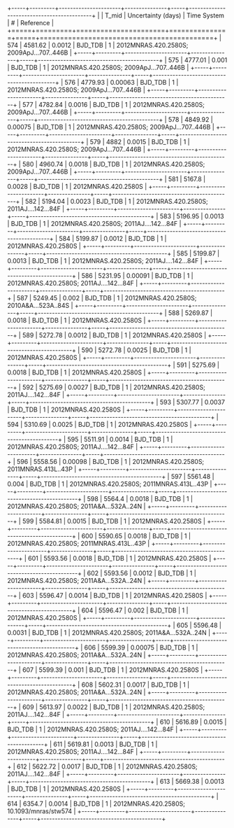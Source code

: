 +-----+---------+----------------------+---------------+-----+-------------------------------------------+
|     |   T_mid |   Uncertainty (days) | Time System   |   # | Reference                                 |
+=====+=========+======================+===============+=====+===========================================+
| 574 | 4581.62 |              0.0012  | BJD_TDB       |   1 | 2012MNRAS.420.2580S; 2009ApJ...707..446B  |
+-----+---------+----------------------+---------------+-----+-------------------------------------------+
| 575 | 4777.01 |              0.001   | BJD_TDB       |   1 | 2012MNRAS.420.2580S; 2009ApJ...707..446B  |
+-----+---------+----------------------+---------------+-----+-------------------------------------------+
| 576 | 4779.93 |              0.00063 | BJD_TDB       |   1 | 2012MNRAS.420.2580S; 2009ApJ...707..446B  |
+-----+---------+----------------------+---------------+-----+-------------------------------------------+
| 577 | 4782.84 |              0.0016  | BJD_TDB       |   1 | 2012MNRAS.420.2580S; 2009ApJ...707..446B  |
+-----+---------+----------------------+---------------+-----+-------------------------------------------+
| 578 | 4849.92 |              0.00075 | BJD_TDB       |   1 | 2012MNRAS.420.2580S; 2009ApJ...707..446B  |
+-----+---------+----------------------+---------------+-----+-------------------------------------------+
| 579 | 4882    |              0.0015  | BJD_TDB       |   1 | 2012MNRAS.420.2580S; 2009ApJ...707..446B  |
+-----+---------+----------------------+---------------+-----+-------------------------------------------+
| 580 | 4960.74 |              0.0018  | BJD_TDB       |   1 | 2012MNRAS.420.2580S; 2009ApJ...707..446B  |
+-----+---------+----------------------+---------------+-----+-------------------------------------------+
| 581 | 5167.8  |              0.0028  | BJD_TDB       |   1 | 2012MNRAS.420.2580S                       |
+-----+---------+----------------------+---------------+-----+-------------------------------------------+
| 582 | 5194.04 |              0.0023  | BJD_TDB       |   1 | 2012MNRAS.420.2580S; 2011AJ....142...84F  |
+-----+---------+----------------------+---------------+-----+-------------------------------------------+
| 583 | 5196.95 |              0.0013  | BJD_TDB       |   1 | 2012MNRAS.420.2580S; 2011AJ....142...84F  |
+-----+---------+----------------------+---------------+-----+-------------------------------------------+
| 584 | 5199.87 |              0.0012  | BJD_TDB       |   1 | 2012MNRAS.420.2580S                       |
+-----+---------+----------------------+---------------+-----+-------------------------------------------+
| 585 | 5199.87 |              0.0013  | BJD_TDB       |   1 | 2012MNRAS.420.2580S; 2011AJ....142...84F  |
+-----+---------+----------------------+---------------+-----+-------------------------------------------+
| 586 | 5231.95 |              0.00091 | BJD_TDB       |   1 | 2012MNRAS.420.2580S; 2011AJ....142...84F  |
+-----+---------+----------------------+---------------+-----+-------------------------------------------+
| 587 | 5249.45 |              0.002   | BJD_TDB       |   1 | 2012MNRAS.420.2580S; 2010A&A...523A..84S  |
+-----+---------+----------------------+---------------+-----+-------------------------------------------+
| 588 | 5269.87 |              0.0018  | BJD_TDB       |   1 | 2012MNRAS.420.2580S                       |
+-----+---------+----------------------+---------------+-----+-------------------------------------------+
| 589 | 5272.78 |              0.0012  | BJD_TDB       |   1 | 2012MNRAS.420.2580S                       |
+-----+---------+----------------------+---------------+-----+-------------------------------------------+
| 590 | 5272.78 |              0.0025  | BJD_TDB       |   1 | 2012MNRAS.420.2580S                       |
+-----+---------+----------------------+---------------+-----+-------------------------------------------+
| 591 | 5275.69 |              0.0018  | BJD_TDB       |   1 | 2012MNRAS.420.2580S                       |
+-----+---------+----------------------+---------------+-----+-------------------------------------------+
| 592 | 5275.69 |              0.0027  | BJD_TDB       |   1 | 2012MNRAS.420.2580S; 2011AJ....142...84F  |
+-----+---------+----------------------+---------------+-----+-------------------------------------------+
| 593 | 5307.77 |              0.0037  | BJD_TDB       |   1 | 2012MNRAS.420.2580S                       |
+-----+---------+----------------------+---------------+-----+-------------------------------------------+
| 594 | 5310.69 |              0.0025  | BJD_TDB       |   1 | 2012MNRAS.420.2580S                       |
+-----+---------+----------------------+---------------+-----+-------------------------------------------+
| 595 | 5511.91 |              0.0014  | BJD_TDB       |   1 | 2012MNRAS.420.2580S; 2011AJ....142...84F  |
+-----+---------+----------------------+---------------+-----+-------------------------------------------+
| 596 | 5558.56 |              0.00098 | BJD_TDB       |   1 | 2012MNRAS.420.2580S; 2011MNRAS.413L..43P  |
+-----+---------+----------------------+---------------+-----+-------------------------------------------+
| 597 | 5561.48 |              0.004   | BJD_TDB       |   1 | 2012MNRAS.420.2580S; 2011MNRAS.413L..43P  |
+-----+---------+----------------------+---------------+-----+-------------------------------------------+
| 598 | 5564.4  |              0.0018  | BJD_TDB       |   1 | 2012MNRAS.420.2580S; 2011A&A...532A..24N  |
+-----+---------+----------------------+---------------+-----+-------------------------------------------+
| 599 | 5584.81 |              0.0015  | BJD_TDB       |   1 | 2012MNRAS.420.2580S                       |
+-----+---------+----------------------+---------------+-----+-------------------------------------------+
| 600 | 5590.65 |              0.0018  | BJD_TDB       |   1 | 2012MNRAS.420.2580S; 2011MNRAS.413L..43P  |
+-----+---------+----------------------+---------------+-----+-------------------------------------------+
| 601 | 5593.56 |              0.0018  | BJD_TDB       |   1 | 2012MNRAS.420.2580S                       |
+-----+---------+----------------------+---------------+-----+-------------------------------------------+
| 602 | 5593.56 |              0.0012  | BJD_TDB       |   1 | 2012MNRAS.420.2580S; 2011A&A...532A..24N  |
+-----+---------+----------------------+---------------+-----+-------------------------------------------+
| 603 | 5596.47 |              0.0014  | BJD_TDB       |   1 | 2012MNRAS.420.2580S                       |
+-----+---------+----------------------+---------------+-----+-------------------------------------------+
| 604 | 5596.47 |              0.002   | BJD_TDB       |   1 | 2012MNRAS.420.2580S                       |
+-----+---------+----------------------+---------------+-----+-------------------------------------------+
| 605 | 5596.48 |              0.0031  | BJD_TDB       |   1 | 2012MNRAS.420.2580S; 2011A&A...532A..24N  |
+-----+---------+----------------------+---------------+-----+-------------------------------------------+
| 606 | 5599.39 |              0.00075 | BJD_TDB       |   1 | 2012MNRAS.420.2580S; 2011A&A...532A..24N  |
+-----+---------+----------------------+---------------+-----+-------------------------------------------+
| 607 | 5599.39 |              0.001   | BJD_TDB       |   1 | 2012MNRAS.420.2580S                       |
+-----+---------+----------------------+---------------+-----+-------------------------------------------+
| 608 | 5602.31 |              0.0017  | BJD_TDB       |   1 | 2012MNRAS.420.2580S; 2011A&A...532A..24N  |
+-----+---------+----------------------+---------------+-----+-------------------------------------------+
| 609 | 5613.97 |              0.0022  | BJD_TDB       |   1 | 2012MNRAS.420.2580S; 2011AJ....142...84F  |
+-----+---------+----------------------+---------------+-----+-------------------------------------------+
| 610 | 5616.89 |              0.0015  | BJD_TDB       |   1 | 2012MNRAS.420.2580S; 2011AJ....142...84F  |
+-----+---------+----------------------+---------------+-----+-------------------------------------------+
| 611 | 5619.81 |              0.0013  | BJD_TDB       |   1 | 2012MNRAS.420.2580S; 2011AJ....142...84F  |
+-----+---------+----------------------+---------------+-----+-------------------------------------------+
| 612 | 5622.72 |              0.0017  | BJD_TDB       |   1 | 2012MNRAS.420.2580S; 2011AJ....142...84F  |
+-----+---------+----------------------+---------------+-----+-------------------------------------------+
| 613 | 5669.38 |              0.0013  | BJD_TDB       |   1 | 2012MNRAS.420.2580S                       |
+-----+---------+----------------------+---------------+-----+-------------------------------------------+
| 614 | 6354.7  |              0.0014  | BJD_TDB       |   1 | 2012MNRAS.420.2580S; 10.1093/mnras/stw574 |
+-----+---------+----------------------+---------------+-----+-------------------------------------------+